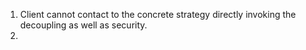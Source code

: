 1. Client cannot contact to the concrete strategy directly invoking the decoupling as well as security.
2. 
